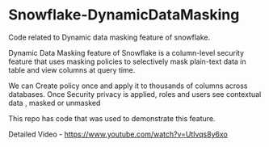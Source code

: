 # Snowflake-DynamicDataMasking
Code related to Dynamic data masking feature of snowflake. 

 Dynamic Data Masking feature of Snowflake is a column-level security feature that uses masking policies to selectively mask plain-text data in table and view columns at query time.

We can Create policy once and apply it to thousands of columns across databases.
Once Security privacy is applied, roles and users see contextual data , masked or unmasked

This repo has code that was used to demonstrate this feature.

Detailed Video - https://www.youtube.com/watch?v=Utlvqs8y6xo
